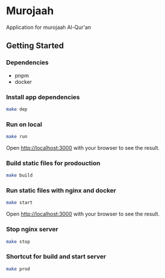 # Murojaah
Application for murojaah Al-Qur'an

## Getting Started

### Dependencies
- pnpm
- docker

### Install app dependencies
```bash
make dep
```

### Run on local
```bash
make run
```

Open [http://localhost:3000](http://localhost:3000) with your browser to see the result.

### Build static files for prodouction
```bash
make build
```

### Run static files with nginx and docker
```bash
make start
```

Open [http://localhost:3000](http://localhost:3000) with your browser to see the result.

### Stop nginx server
```bash
make stop
```

### Shortcut for build and start server
```bash
make prod
```
